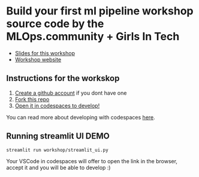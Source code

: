 # Build your first ml pipeline workshop source code by the MLOps.community + Girls In Tech

- [Slides for this workshop](https://docs.google.com/presentation/d/1EG3HJwet_B39BPF45lc9GmxqWgLIZmKfkV6b1c6lp-A/edit#slide=id.g2e1b3dbfff3_2_1)
- [Workshop website](https://www.eventbrite.de/e/ai-launchpad-building-your-first-ml-pipeline-tickets-906687826697?utm_campaign=Weekly+Newsletter+-+2024-05-23&utm_content=Weekly+Newsletter&utm_medium=email_action&utm_source=customer.io) 

## Instructions for the workskop

1. [Create a github account](https://github.com/signup) if you dont have one
2. [Fork this repo](https://docs.github.com/en/pull-requests/collaborating-with-pull-requests/working-with-forks/fork-a-repo)
3. [Open it in codespaces to develop!](https://docs.github.com/en/codespaces/getting-started/quickstart)

You can read more about developing with codespaces [here](https://docs.github.com/en/codespaces/developing-in-a-codespace/creating-a-codespace-for-a-repository#creating-a-codespace-for-a-repository).

## Running streamlit UI DEMO

```bash
streamlit run workshop/streamlit_ui.py 
```

Your VSCode in codespaces will offer to open the link in the browser, accept it and you will be able to develop :)
